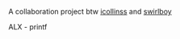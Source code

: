 A collaboration project btw [icollinss](https://github.com/icollinss/) and [swirlboy](https://github.com/Swirlboy/)

ALX - printf
